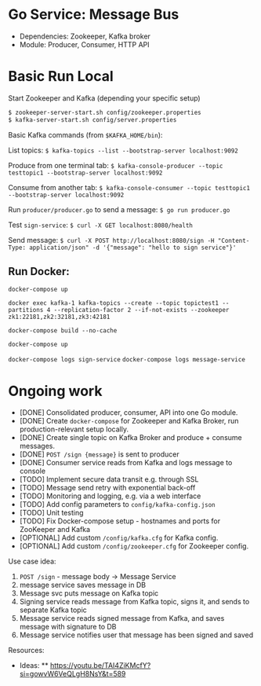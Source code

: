 # Go Service: Message Bus

* Dependencies: Zookeeper, Kafka broker
* Module: Producer, Consumer, HTTP API


# Basic Run Local
Start Zookeeper and Kafka (depending your specific setup)

```bash
$ zookeeper-server-start.sh config/zookeeper.properties
$ kafka-server-start.sh config/server.properties
```


Basic Kafka commands (from `$KAFKA_HOME/bin`):

List topics:
`$ kafka-topics --list --bootstrap-server localhost:9092`

Produce from one terminal tab:
`$ kafka-console-producer --topic testtopic1 --bootstrap-server localhost:9092`

Consume from another tab:
`$ kafka-console-consumer --topic testtopic1 --bootstrap-server localhost:9092`

Run `producer/producer.go` to send a message:
`$ go run producer.go`

Test `sign-service`:
`$ curl -X GET localhost:8080/health`

Send message:
`$ curl -X POST http://localhost:8080/sign -H "Content-Type: application/json" -d '{"message": "hello to sign service"}'`

## Run Docker:
`docker-compose up`

`docker exec kafka-1 kafka-topics --create --topic topictest1 --partitions 4 --replication-factor 2 --if-not-exists --zookeeper zk1:22181,zk2:32181,zk3:42181`


`docker-compose build --no-cache`

`docker-compose up`

`docker-compose logs sign-service`
`docker-compose logs message-service`

# Ongoing work
* [DONE] Consolidated producer, consumer, API into one Go module.
* [DONE] Create `docker-compose` for Zookeeper and Kafka Broker, run production-relevant setup locally.
* [DONE] Create single topic on Kafka Broker and produce + consume messages.
* [DONE] `POST /sign {message}` is sent to producer
* [DONE] Consumer service reads from Kafka and logs message to console
* [TODO] Implement secure data transit e.g. through SSL
* [TODO] Message send retry with exponential back-off
* [TODO] Monitoring and logging, e.g. via a web interface
* [TODO] Add config parameters to `config/kafka-config.json`
* [TODO] Unit testing 
* [TODO] Fix Docker-compose setup - hostnames and ports for ZooKeeper and Kafka
* [OPTIONAL] Add custom `/config/kafka.cfg` for Kafka config.
* [OPTIONAL] Add custom `/config/zookeeper.cfg` for Zookeeper config.

Use case idea:
1) `POST /sign` - message body -> Message Service
2) message service saves message in DB
3) Message svc puts message on Kafka topic
4) Signing service reads message from Kafka topic, signs it, and sends to separate Kafka topic
5) Message service reads signed message from Kafka, and saves message with signature to DB
6) Message service notifies user that message has been signed and saved


Resources:
* Ideas:
    ** https://youtu.be/TAI4ZiKMcfY?si=gowvW6VeQLgH8NsY&t=589


